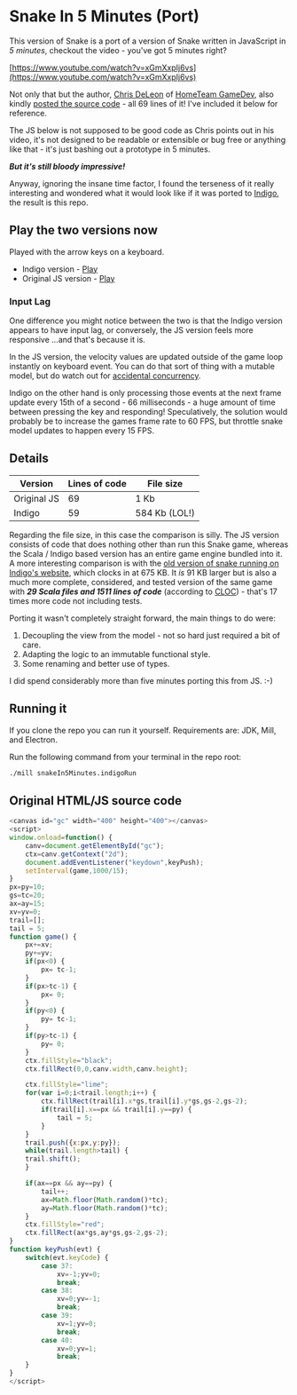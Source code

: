 # Snake In 5 Minutes (Port)

This version of Snake is a port of a version of Snake written in JavaScript in _5 minutes_, checkout the video - you've got 5 minutes right?

[https://www.youtube.com/watch?v=xGmXxpIj6vs](https://www.youtube.com/watch?v=xGmXxpIj6vs)

Not only that but the author, [Chris DeLeon](https://twitter.com/ChrisDeLeon) of [HomeTeam GameDev](https://twitter.com/HomeTeamGameDev), also kindly [posted the source code](https://pastebin.com/Z3zhb7cY) - all 69 lines of it! I've included it below for reference.

The JS below is not supposed to be good code as Chris points out in his video, it's not designed to be readable or extensible or bug free or anything like that - it's just bashing out a prototype in 5 minutes.

***But it's still bloody impressive!***

Anyway, ignoring the insane time factor, I found the terseness of it really interesting and wondered what it would look like if it was ported to [Indigo](https://indigoengine.io/), the result is this repo.

## Play the two versions now

Played with the arrow keys on a keyboard.

- Indigo version - [Play](https://davesmith00000.github.io/snake-in-5-minutes-port/index.html)
- Original JS version - [Play](https://davesmith00000.github.io/snake-in-5-minutes-port/snake-js.html)

### Input Lag

One difference you might notice between the two is that the Indigo version appears to have input lag, or conversely, the JS version feels more responsive ...and that's because it is.

In the JS version, the velocity values are updated outside of the game loop instantly on keyboard event. You can do that sort of thing with a mutable model, but do watch out for [accidental concurrency](https://www.youtube.com/watch?v=DfLvDFxcAIA).

Indigo on the other hand is only processing those events at the next frame update every 15th of a second - 66 milliseconds - a huge amount of time between pressing the key and responding! Speculatively, the solution would probably be to increase the games frame rate to 60 FPS, but throttle snake model updates to happen every 15 FPS.

## Details

| Version | Lines of code  | File size |
| ------------- | ------------- | ------------- |
| Original JS  | 69 | 1 Kb |
| Indigo  | 59 | 584 Kb (LOL!) |

Regarding the file size, in this case the comparison is silly. The JS version consists of code that does nothing other than run this Snake game, whereas the Scala / Indigo based version has an entire game engine bundled into it. A more interesting comparison is with the [old version of snake running on Indigo's website](https://indigoengine.io/snake.html), which clocks in at 675 KB. It _is_ 91 KB larger but is also a much more complete, considered, and tested version of the same game with ***29 Scala files and 1511 lines of code*** (according to [CLOC](http://cloc.sourceforge.net/)) - that's 17 times more code not including tests.

Porting it wasn't completely straight forward, the main things to do were:

1. Decoupling the view from the model - not so hard just required a bit of care.
2. Adapting the logic to an immutable functional style.
3. Some renaming and better use of types.

I did spend considerably more than five minutes porting this from JS. :-)

## Running it

If you clone the repo you can run it yourself. Requirements are: JDK, Mill, and Electron.

Run the following command from your terminal in the repo root:

```bash
./mill snakeIn5Minutes.indigoRun
```

## Original HTML/JS source code

```javascript
<canvas id="gc" width="400" height="400"></canvas>
<script>
window.onload=function() {
	canv=document.getElementById("gc");
	ctx=canv.getContext("2d");
	document.addEventListener("keydown",keyPush);
	setInterval(game,1000/15);
}
px=py=10;
gs=tc=20;
ax=ay=15;
xv=yv=0;
trail=[];
tail = 5;
function game() {
	px+=xv;
	py+=yv;
	if(px<0) {
		px= tc-1;
	}
	if(px>tc-1) {
		px= 0;
	}
	if(py<0) {
		py= tc-1;
	}
	if(py>tc-1) {
		py= 0;
	}
	ctx.fillStyle="black";
	ctx.fillRect(0,0,canv.width,canv.height);

	ctx.fillStyle="lime";
	for(var i=0;i<trail.length;i++) {
		ctx.fillRect(trail[i].x*gs,trail[i].y*gs,gs-2,gs-2);
		if(trail[i].x==px && trail[i].y==py) {
			tail = 5;
		}
	}
	trail.push({x:px,y:py});
	while(trail.length>tail) {
	trail.shift();
	}

	if(ax==px && ay==py) {
		tail++;
		ax=Math.floor(Math.random()*tc);
		ay=Math.floor(Math.random()*tc);
	}
	ctx.fillStyle="red";
	ctx.fillRect(ax*gs,ay*gs,gs-2,gs-2);
}
function keyPush(evt) {
	switch(evt.keyCode) {
		case 37:
			xv=-1;yv=0;
			break;
		case 38:
			xv=0;yv=-1;
			break;
		case 39:
			xv=1;yv=0;
			break;
		case 40:
			xv=0;yv=1;
			break;
	}
}
</script>
```
